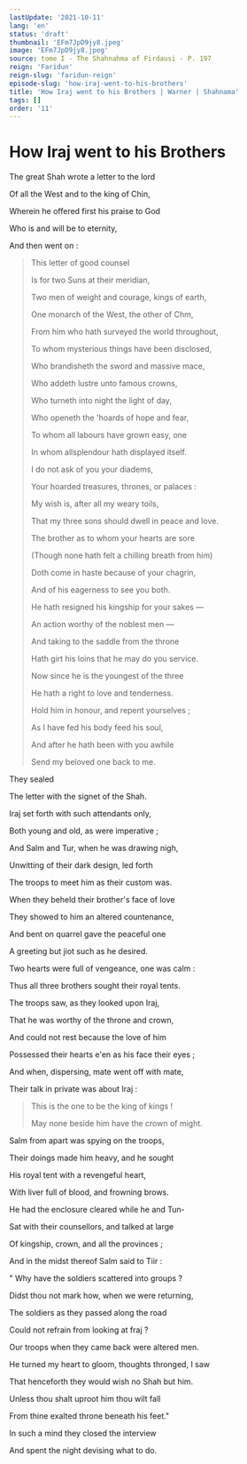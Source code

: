 ```yaml
---
lastUpdate: '2021-10-11'
lang: 'en'
status: 'draft'
thumbnail: 'EFm7JpD9jy8.jpeg'
image: 'EFm7JpD9jy8.jpeg'
source: tome I - The Shahnahma of Firdausi - P. 197
reign: 'Faridun'
reign-slug: 'faridun-reign'
episode-slug: 'how-iraj-went-to-his-brothers'
title: 'How Iraj went to his Brothers | Warner | Shahnama'
tags: []
order: '11'
---
```


<!-- LTeX: language=en -->

# How Iraj went to his Brothers

The great Shah wrote a letter to the lord

Of all the West and to the king of Chin,

Wherein he offered first his praise to God

Who is and will be to eternity,

And then went on :

> This letter of good counsel
>
> Is for two Suns at their meridian,
>
> Two men of weight and courage, kings of earth,
>
> One monarch of the West, the other of Chm,
>
> From him who hath surveyed the world throughout,
>
> To whom mysterious things have been disclosed,
>
> Who brandisheth the sword and massive mace,
>
> Who addeth lustre unto famous crowns,
>
> Who turneth into night the light of day,
>
> Who openeth the 'hoards of hope and fear,
>
> To whom all labours have grown easy, one
>
> In whom allsplendour hath displayed itself.
>
> I do not ask of you your diadems,
>
> Your hoarded treasures, thrones, or palaces :
>
> My wish is, after all my weary toils,
>
> That my three sons should dwell in peace and love.
>
> The brother as to whom your hearts are sore
>
> (Though none hath felt a chilling breath from him)
>
> Doth come in haste because of your chagrin,
>
> And of his eagerness to see you both.
>
> He hath resigned his kingship for your sakes —
>
> An action worthy of the noblest men —
>
> And taking to the saddle from the throne
>
> Hath girt his loins that he may do you service.
>
> Now since he is the youngest of the three
>
> He hath a right to love and tenderness.
>
> Hold him in honour, and repent yourselves ;
>
> As I have fed his body feed his soul,
>
> And after he hath been with you awhile
>
> Send my beloved one back to me.

They sealed

The letter with the signet of the Shah.

Iraj set forth with such attendants only,

Both young and old, as were imperative ;

And Salm and Tur, when he was drawing nigh,

Unwitting of their dark design, led forth

The troops to meet him as their custom was.

When they beheld their brother's face of love

They showed to him an altered countenance,

And bent on quarrel gave the peaceful one

A greeting but jiot such as he desired.

Two hearts were full of vengeance, one was calm :

Thus all three brothers sought their royal tents.

The troops saw, as they looked upon Iraj,

That he was worthy of the throne and crown,

And could not rest because the love of him

Possessed their hearts e'en as his face their eyes ;

And when, dispersing, mate went off with mate,

Their talk in private was about Iraj :

> This is the one to be the king of kings !
>
> May none beside him have the crown of might.

Salm from apart was spying on the troops,

Their doings made him heavy, and he sought

His royal tent with a revengeful heart,

With liver full of blood, and frowning brows.

He had the enclosure cleared while he and Tun-

Sat with their counsellors, and talked at large

Of kingship, crown, and all the provinces ;

And in the midst thereof Salm said to Tiir :

" Why have the soldiers scattered into groups ?

Didst thou not mark how, when we were returning,

The soldiers as they passed along the road

Could not refrain from looking at fraj ?

Our troops when they came back were altered men.

He turned my heart to gloom, thoughts thronged, I saw

That henceforth they would wish no Shah but him.

Unless thou shalt uproot him thou wilt fall

From thine exalted throne beneath his feet."

In such a mind they closed the interview

And spent the night devising what to do.
